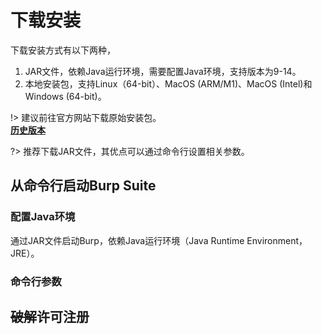 # 下载安装

下载安装方式有以下两种，

1. JAR文件，依赖Java运行环境，需要配置Java环境，支持版本为9-14。
2. 本地安装包，支持Linux（64-bit）、MacOS (ARM/M1)、MacOS (Intel)和Windows (64-bit)。

!> 建议前往官方网站下载原始安装包。<br />
[**历史版本**](https://portswigger.net/burp/releases)

?> 推荐下载JAR文件，其优点可以通过命令行设置相关参数。

## 从命令行启动Burp Suite

### 配置Java环境
通过JAR文件启动Burp，依赖Java运行环境（Java Runtime Environment，JRE）。

### 命令行参数

## ~~破解~~许可注册